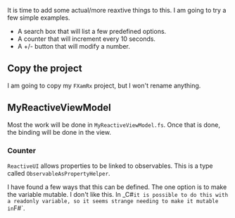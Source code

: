 It is time to add some actual/more reaxtive things to this. I am going to try a few simple examples.
 - A search box that will list a few predefined options.
 - A counter that will increment every 10 seconds.
 - A +/- button that will modify a number.

## Copy the project
I am going to copy my `FXamRx` project, but I won't rename anything.

## MyReactiveViewModel
Most the work will be done in `MyReactiveViewModel.fs`. Once that is done, the binding will be done in the view.

### Counter
`ReactiveUI` allows properties to be linked to observables. This is a type called `ObservableAsPropertyHelper`.

I have found a few ways that this can be defined. The one option is to make the variable mutable. I don't like this. In _C#` it is possible to do this with a readonly variable, so it seems strange needing to make it mutable in `F#`.


<!--stackedit_data:
eyJoaXN0b3J5IjpbLTIwNDMyNzQ3MDYsLTc2NzIyMjE0LC0xMT
Q0NTY3ODU2LDQ4NDc0NTQyMCwyODEyMzQ0MzldfQ==
-->